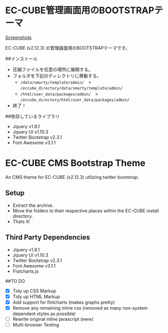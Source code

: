 EC-CUBE管理画面用のBOOTSTRAPテーマ
=======================

[Screenshots](http://s1278.photobucket.com/user/Jeemusu/slideshow/EC%20CUBE%20Admin%20Theme)

EC-CUBE (v2.12.3) の管理画面用のBOOTSTRAPテーマです。

##インストール
* 圧縮ファイルを任意の場所に展開する。
* フォルダを下記のディレクトリに移動する。
  * `/data/smarty/template/admin/`　>　`/eccube_directory/data/smarty/template/admin/`
  * `/html/user_data/packages/admin/`　>　`/eccube_directory/html/user_data/packages/admin/`
* 終了！
 

##依存しているライブラリ
* Jquery v1.8.1
* Jquery UI v1.10.3
* Twitter Bootstrap v2.3.1
* Font Awesome v3.1.1


EC-CUBE CMS Bootstrap Theme
=======================
An CMS theme for EC-CUBE (v2.12.3) utilizing twitter bootstrap.

## Setup
* Extract the archive.
* Move the folders to their respective places within the EC-CUBE install directory.
* Thats it!

## Third Party Dependencies

* Jquery v1.8.1
* Jquery UI v1.10.3
* Twitter Bootstrap v2.3.1
* Font Awesome v3.1.1
* Flotcharts.js

##TO DO 
- [x] Tidy up CSS Markup
- [x] Tidy up HTML Markup
- [x] Add support for flotcharts (makes graphs pretty)
- [x] Remove any remaining inline css (removed as many non-system dependent styles as possible)
- [ ] Rewrite original inline javascript (eww)
- [ ] Multi-browser Testing
